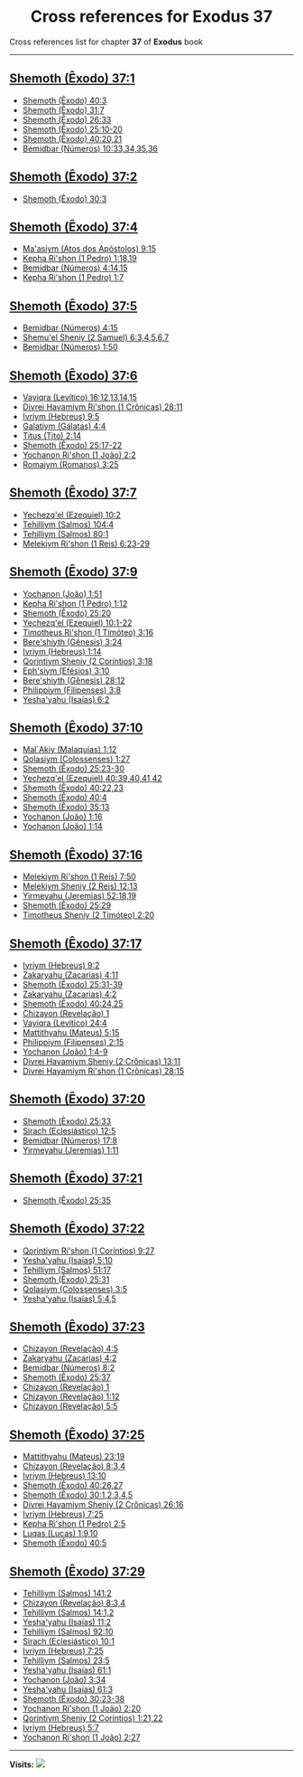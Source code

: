 <div align="center">

# Cross references for **Exodus 37**
</div>

Cross references list for chapter **37** of **Exodus** book

---

<h2 id="1"><a href="https://bible.ozzuu.com/pt_yah/Exo/37#1" target="_blank">Shemoth (Êxodo) 37:1</a></h2>

- [Shemoth (Êxodo) 40:3](https://bible.ozzuu.com/pt_yah/Exo/40#3)
- [Shemoth (Êxodo) 31:7](https://bible.ozzuu.com/pt_yah/Exo/31#7)
- [Shemoth (Êxodo) 26:33](https://bible.ozzuu.com/pt_yah/Exo/26#33)
- [Shemoth (Êxodo) 25:10-20](https://bible.ozzuu.com/pt_yah/Exo/25#10)
- [Shemoth (Êxodo) 40:20,21](https://bible.ozzuu.com/pt_yah/Exo/40#20)
- [Bemidbar (Números) 10:33,34,35,36](https://bible.ozzuu.com/pt_yah/Num/10#33)
<h2 id="2"><a href="https://bible.ozzuu.com/pt_yah/Exo/37#2" target="_blank">Shemoth (Êxodo) 37:2</a></h2>

- [Shemoth (Êxodo) 30:3](https://bible.ozzuu.com/pt_yah/Exo/30#3)
<h2 id="4"><a href="https://bible.ozzuu.com/pt_yah/Exo/37#4" target="_blank">Shemoth (Êxodo) 37:4</a></h2>

- [Ma'asiym (Atos dos Apóstolos) 9:15](https://bible.ozzuu.com/pt_yah/Act/9#15)
- [Kepha Ri'shon (1 Pedro) 1:18,19](https://bible.ozzuu.com/pt_yah/1Pe/1#18)
- [Bemidbar (Números) 4:14,15](https://bible.ozzuu.com/pt_yah/Num/4#14)
- [Kepha Ri'shon (1 Pedro) 1:7](https://bible.ozzuu.com/pt_yah/1Pe/1#7)
<h2 id="5"><a href="https://bible.ozzuu.com/pt_yah/Exo/37#5" target="_blank">Shemoth (Êxodo) 37:5</a></h2>

- [Bemidbar (Números) 4:15](https://bible.ozzuu.com/pt_yah/Num/4#15)
- [Shemu'el Sheniy (2 Samuel) 6:3,4,5,6,7](https://bible.ozzuu.com/pt_yah/2Sm/6#3)
- [Bemidbar (Números) 1:50](https://bible.ozzuu.com/pt_yah/Num/1#50)
<h2 id="6"><a href="https://bible.ozzuu.com/pt_yah/Exo/37#6" target="_blank">Shemoth (Êxodo) 37:6</a></h2>

- [Vayiqra (Levítico) 16:12,13,14,15](https://bible.ozzuu.com/pt_yah/Lev/16#12)
- [Divrei Hayamiym Ri'shon (1 Crônicas) 28:11](https://bible.ozzuu.com/pt_yah/1Ch/28#11)
- [Ivriym (Hebreus) 9:5](https://bible.ozzuu.com/pt_yah/Heb/9#5)
- [Galatiym (Gálatas) 4:4](https://bible.ozzuu.com/pt_yah/Gal/4#4)
- [Titus (Tito) 2:14](https://bible.ozzuu.com/pt_yah/Tit/2#14)
- [Shemoth (Êxodo) 25:17-22](https://bible.ozzuu.com/pt_yah/Exo/25#17)
- [Yochanon Ri'shon (1 João) 2:2](https://bible.ozzuu.com/pt_yah/1Jo/2#2)
- [Romaiym (Romanos) 3:25](https://bible.ozzuu.com/pt_yah/Rom/3#25)
<h2 id="7"><a href="https://bible.ozzuu.com/pt_yah/Exo/37#7" target="_blank">Shemoth (Êxodo) 37:7</a></h2>

- [Yechezq'el (Ezequiel) 10:2](https://bible.ozzuu.com/pt_yah/Eze/10#2)
- [Tehilliym (Salmos) 104:4](https://bible.ozzuu.com/pt_yah/Psa/104#4)
- [Tehilliym (Salmos) 80:1](https://bible.ozzuu.com/pt_yah/Psa/80#1)
- [Melekiym Ri'shon (1 Reis) 6:23-29](https://bible.ozzuu.com/pt_yah/1Ki/6#23)
<h2 id="9"><a href="https://bible.ozzuu.com/pt_yah/Exo/37#9" target="_blank">Shemoth (Êxodo) 37:9</a></h2>

- [Yochanon (João) 1:51](https://bible.ozzuu.com/pt_yah/Joh/1#51)
- [Kepha Ri'shon (1 Pedro) 1:12](https://bible.ozzuu.com/pt_yah/1Pe/1#12)
- [Shemoth (Êxodo) 25:20](https://bible.ozzuu.com/pt_yah/Exo/25#20)
- [Yechezq'el (Ezequiel) 10:1-22](https://bible.ozzuu.com/pt_yah/Eze/10#1)
- [Timotheus Ri'shon (1 Timóteo) 3:16](https://bible.ozzuu.com/pt_yah/1Ti/3#16)
- [Bere'shiyth (Gênesis) 3:24](https://bible.ozzuu.com/pt_yah/Gen/3#24)
- [Ivriym (Hebreus) 1:14](https://bible.ozzuu.com/pt_yah/Heb/1#14)
- [Qorintiym Sheniy (2 Coríntios) 3:18](https://bible.ozzuu.com/pt_yah/2Co/3#18)
- [Eph'siym (Efésios) 3:10](https://bible.ozzuu.com/pt_yah/Eph/3#10)
- [Bere'shiyth (Gênesis) 28:12](https://bible.ozzuu.com/pt_yah/Gen/28#12)
- [Philippiym (Filipenses) 3:8](https://bible.ozzuu.com/pt_yah/Php/3#8)
- [Yesha'yahu (Isaías) 6:2](https://bible.ozzuu.com/pt_yah/Isa/6#2)
<h2 id="10"><a href="https://bible.ozzuu.com/pt_yah/Exo/37#10" target="_blank">Shemoth (Êxodo) 37:10</a></h2>

- [Mal`Akiy (Malaquias) 1:12](https://bible.ozzuu.com/pt_yah/Mal/1#12)
- [Qolasiym (Colossenses) 1:27](https://bible.ozzuu.com/pt_yah/Col/1#27)
- [Shemoth (Êxodo) 25:23-30](https://bible.ozzuu.com/pt_yah/Exo/25#23)
- [Yechezq'el (Ezequiel) 40:39,40,41,42](https://bible.ozzuu.com/pt_yah/Eze/40#39)
- [Shemoth (Êxodo) 40:22,23](https://bible.ozzuu.com/pt_yah/Exo/40#22)
- [Shemoth (Êxodo) 40:4](https://bible.ozzuu.com/pt_yah/Exo/40#4)
- [Shemoth (Êxodo) 35:13](https://bible.ozzuu.com/pt_yah/Exo/35#13)
- [Yochanon (João) 1:16](https://bible.ozzuu.com/pt_yah/Joh/1#16)
- [Yochanon (João) 1:14](https://bible.ozzuu.com/pt_yah/Joh/1#14)
<h2 id="16"><a href="https://bible.ozzuu.com/pt_yah/Exo/37#16" target="_blank">Shemoth (Êxodo) 37:16</a></h2>

- [Melekiym Ri'shon (1 Reis) 7:50](https://bible.ozzuu.com/pt_yah/1Ki/7#50)
- [Melekiym Sheniy (2 Reis) 12:13](https://bible.ozzuu.com/pt_yah/2Ki/12#13)
- [Yirmeyahu (Jeremias) 52:18,19](https://bible.ozzuu.com/pt_yah/Jer/52#18)
- [Shemoth (Êxodo) 25:29](https://bible.ozzuu.com/pt_yah/Exo/25#29)
- [Timotheus Sheniy (2 Timóteo) 2:20](https://bible.ozzuu.com/pt_yah/2Ti/2#20)
<h2 id="17"><a href="https://bible.ozzuu.com/pt_yah/Exo/37#17" target="_blank">Shemoth (Êxodo) 37:17</a></h2>

- [Ivriym (Hebreus) 9:2](https://bible.ozzuu.com/pt_yah/Heb/9#2)
- [Zakaryahu (Zacarias) 4:11](https://bible.ozzuu.com/pt_yah/Zec/4#11)
- [Shemoth (Êxodo) 25:31-39](https://bible.ozzuu.com/pt_yah/Exo/25#31)
- [Zakaryahu (Zacarias) 4:2](https://bible.ozzuu.com/pt_yah/Zec/4#2)
- [Shemoth (Êxodo) 40:24,25](https://bible.ozzuu.com/pt_yah/Exo/40#24)
- [Chizayon (Revelação) 1](https://bible.ozzuu.com/pt_yah/Rev/1)
- [Vayiqra (Levítico) 24:4](https://bible.ozzuu.com/pt_yah/Lev/24#4)
- [Mattithyahu (Mateus) 5:15](https://bible.ozzuu.com/pt_yah/Mat/5#15)
- [Philippiym (Filipenses) 2:15](https://bible.ozzuu.com/pt_yah/Php/2#15)
- [Yochanon (João) 1:4-9](https://bible.ozzuu.com/pt_yah/Joh/1#4)
- [Divrei Hayamiym Sheniy (2 Crônicas) 13:11](https://bible.ozzuu.com/pt_yah/2Ch/13#11)
- [Divrei Hayamiym Ri'shon (1 Crônicas) 28:15](https://bible.ozzuu.com/pt_yah/1Ch/28#15)
<h2 id="20"><a href="https://bible.ozzuu.com/pt_yah/Exo/37#20" target="_blank">Shemoth (Êxodo) 37:20</a></h2>

- [Shemoth (Êxodo) 25:33](https://bible.ozzuu.com/pt_yah/Exo/25#33)
- [Sirach (Eclesiástico) 12:5](https://bible.ozzuu.com/pt_yah/Sir/12#5)
- [Bemidbar (Números) 17:8](https://bible.ozzuu.com/pt_yah/Num/17#8)
- [Yirmeyahu (Jeremias) 1:11](https://bible.ozzuu.com/pt_yah/Jer/1#11)
<h2 id="21"><a href="https://bible.ozzuu.com/pt_yah/Exo/37#21" target="_blank">Shemoth (Êxodo) 37:21</a></h2>

- [Shemoth (Êxodo) 25:35](https://bible.ozzuu.com/pt_yah/Exo/25#35)
<h2 id="22"><a href="https://bible.ozzuu.com/pt_yah/Exo/37#22" target="_blank">Shemoth (Êxodo) 37:22</a></h2>

- [Qorintiym Ri'shon (1 Coríntios) 9:27](https://bible.ozzuu.com/pt_yah/1Co/9#27)
- [Yesha'yahu (Isaías) 5:10](https://bible.ozzuu.com/pt_yah/Isa/5#10)
- [Tehilliym (Salmos) 51:17](https://bible.ozzuu.com/pt_yah/Psa/51#17)
- [Shemoth (Êxodo) 25:31](https://bible.ozzuu.com/pt_yah/Exo/25#31)
- [Qolasiym (Colossenses) 3:5](https://bible.ozzuu.com/pt_yah/Col/3#5)
- [Yesha'yahu (Isaías) 5:4,5](https://bible.ozzuu.com/pt_yah/Isa/5#4)
<h2 id="23"><a href="https://bible.ozzuu.com/pt_yah/Exo/37#23" target="_blank">Shemoth (Êxodo) 37:23</a></h2>

- [Chizayon (Revelação) 4:5](https://bible.ozzuu.com/pt_yah/Rev/4#5)
- [Zakaryahu (Zacarias) 4:2](https://bible.ozzuu.com/pt_yah/Zec/4#2)
- [Bemidbar (Números) 8:2](https://bible.ozzuu.com/pt_yah/Num/8#2)
- [Shemoth (Êxodo) 25:37](https://bible.ozzuu.com/pt_yah/Exo/25#37)
- [Chizayon (Revelação) 1](https://bible.ozzuu.com/pt_yah/Rev/1)
- [Chizayon (Revelação) 1:12](https://bible.ozzuu.com/pt_yah/Rev/1#12)
- [Chizayon (Revelação) 5:5](https://bible.ozzuu.com/pt_yah/Rev/5#5)
<h2 id="25"><a href="https://bible.ozzuu.com/pt_yah/Exo/37#25" target="_blank">Shemoth (Êxodo) 37:25</a></h2>

- [Mattithyahu (Mateus) 23:19](https://bible.ozzuu.com/pt_yah/Mat/23#19)
- [Chizayon (Revelação) 8:3,4](https://bible.ozzuu.com/pt_yah/Rev/8#3)
- [Ivriym (Hebreus) 13:10](https://bible.ozzuu.com/pt_yah/Heb/13#10)
- [Shemoth (Êxodo) 40:26,27](https://bible.ozzuu.com/pt_yah/Exo/40#26)
- [Shemoth (Êxodo) 30:1,2,3,4,5](https://bible.ozzuu.com/pt_yah/Exo/30#1)
- [Divrei Hayamiym Sheniy (2 Crônicas) 26:16](https://bible.ozzuu.com/pt_yah/2Ch/26#16)
- [Ivriym (Hebreus) 7:25](https://bible.ozzuu.com/pt_yah/Heb/7#25)
- [Kepha Ri'shon (1 Pedro) 2:5](https://bible.ozzuu.com/pt_yah/1Pe/2#5)
- [Luqas (Lucas) 1:9,10](https://bible.ozzuu.com/pt_yah/Luk/1#9)
- [Shemoth (Êxodo) 40:5](https://bible.ozzuu.com/pt_yah/Exo/40#5)
<h2 id="29"><a href="https://bible.ozzuu.com/pt_yah/Exo/37#29" target="_blank">Shemoth (Êxodo) 37:29</a></h2>

- [Tehilliym (Salmos) 141:2](https://bible.ozzuu.com/pt_yah/Psa/141#2)
- [Chizayon (Revelação) 8:3,4](https://bible.ozzuu.com/pt_yah/Rev/8#3)
- [Tehilliym (Salmos) 14:1,2](https://bible.ozzuu.com/pt_yah/Psa/14#1)
- [Yesha'yahu (Isaías) 11:2](https://bible.ozzuu.com/pt_yah/Isa/11#2)
- [Tehilliym (Salmos) 92:10](https://bible.ozzuu.com/pt_yah/Psa/92#10)
- [Sirach (Eclesiástico) 10:1](https://bible.ozzuu.com/pt_yah/Sir/10#1)
- [Ivriym (Hebreus) 7:25](https://bible.ozzuu.com/pt_yah/Heb/7#25)
- [Tehilliym (Salmos) 23:5](https://bible.ozzuu.com/pt_yah/Psa/23#5)
- [Yesha'yahu (Isaías) 61:1](https://bible.ozzuu.com/pt_yah/Isa/61#1)
- [Yochanon (João) 3:34](https://bible.ozzuu.com/pt_yah/Joh/3#34)
- [Yesha'yahu (Isaías) 61:3](https://bible.ozzuu.com/pt_yah/Isa/61#3)
- [Shemoth (Êxodo) 30:23-38](https://bible.ozzuu.com/pt_yah/Exo/30#23)
- [Yochanon Ri'shon (1 João) 2:20](https://bible.ozzuu.com/pt_yah/1Jo/2#20)
- [Qorintiym Sheniy (2 Coríntios) 1:21,22](https://bible.ozzuu.com/pt_yah/2Co/1#21)
- [Ivriym (Hebreus) 5:7](https://bible.ozzuu.com/pt_yah/Heb/5#7)
- [Yochanon Ri'shon (1 João) 2:27](https://bible.ozzuu.com/pt_yah/1Jo/2#27)


---

**Visits:**
![](https://profile-counter.glitch.me/visitCounter_crossrefs2/count.svg)

